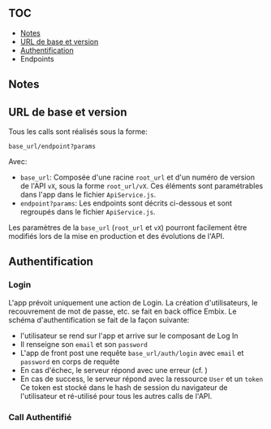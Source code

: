 ## TOC
- [Notes](#notes)
- [URL de base et version](#url-de-base-et-version)
- [Authentification](#authentification)
- Endpoints

## Notes

## URL de base et version
Tous les calls sont réalisés sous la forme:

```
base_url/endpoint?params
```
Avec:
- `base_url`: Composée d'une racine `root_url` et d'un numéro de version de l'API `vX`, sous la forme `root_url/vX`. Ces éléments sont paramétrables dans l'app dans le fichier `ApiService.js`.
- `endpoint?params`: Les endpoints sont décrits ci-dessous et sont regroupés dans le fichier `ApiService.js`.

Les paramètres de la `base_url` (`root_url` et `vX`) pourront facilement être modifiés lors de la mise en production et des évolutions de l'API.

## Authentification
### Login
L'app prévoit uniquement une action de Login. La création d'utilisateurs, le recouvrement de mot de passe, etc. se fait en back office Embix. Le schéma d'authentification se fait de la façon suivante:
- l'utilisateur se rend sur l'app et arrive sur le composant de Log In
- Il renseigne son `email` et son `password`
- L'app de front post une requête `base_url/auth/login` avec `email` et `password` en corps de requête
- En cas d'échec, le serveur répond avec une erreur (cf. )
- En cas de success, le serveur répond avec la ressource `User` et un `token`
Ce token est stocké dans le hash de session du navigateur de l'utilisateur et ré-utilisé pour tous les autres calls de l'API.

### Call Authentifié
